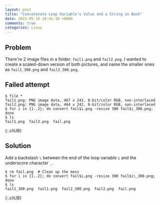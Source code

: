 ```yaml
---
layout: post
title: "Concatenate Loop Variable's Value and a String in Bash"
date: 2015-05-16 18:41:18 +0800
comments: true
categories: Linux
---
```


Problem
---

There're 2 image files in a folder: `fail1.png` and `fail2.png`.  I
wanted to create a scaled-down version of both pictures, and name the
smaller ones as `fail1_300.png` and `fail2_300.png`.

Failed attempt
---

    $ file *
    fail1.png: PNG image data, 467 x 243, 8-bit/color RGB, non-interlaced
    fail2.png: PNG image data, 464 x 242, 8-bit/color RGB, non-interlaced
    $ for i in {1..2}; do convert fail$i.png -resize 300 fail$i_300.png; done
    $ ls
    fail1.png  fail2.png  fail.png
{:.cliUB}

<!-- more -->

Solution
---

Add a backslash `\` between the end of the loop variable `i` and the
underscore character `_`.

    $ rm fail.png  # Clean up the mess
    $ for i in {1..2}; do convert fail$i.png -resize 300 fail$i\_300.png; done
    $ ls
    fail1_300.png  fail1.png  fail2_300.png  fail2.png  fail.png
{:.cliUB}
